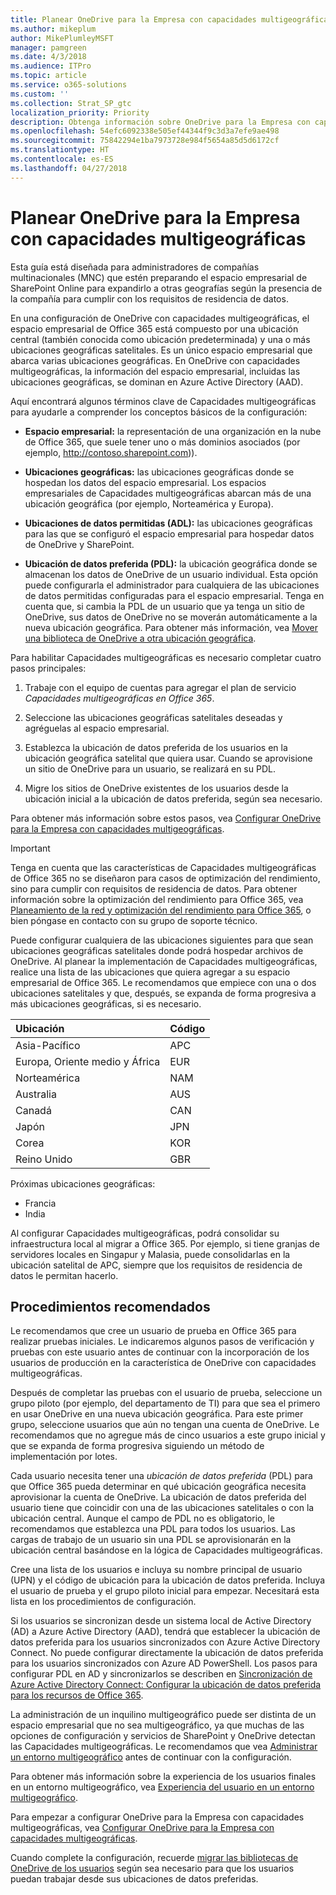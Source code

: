 ```yaml
---
title: Planear OneDrive para la Empresa con capacidades multigeográficas
ms.author: mikeplum
author: MikePlumleyMSFT
manager: pamgreen
ms.date: 4/3/2018
ms.audience: ITPro
ms.topic: article
ms.service: o365-solutions
ms.custom: ''
ms.collection: Strat_SP_gtc
localization_priority: Priority
description: Obtenga información sobre OneDrive para la Empresa con capacidades multigeográficas, cómo funcionan las Capacidades multigeográficas y qué ubicaciones geográficas están disponibles para el almacenamiento de datos.
ms.openlocfilehash: 54efc6092338e505ef44344f9c3d3a7efe9ae498
ms.sourcegitcommit: 75842294e1ba7973728e984f5654a85d5d6172cf
ms.translationtype: HT
ms.contentlocale: es-ES
ms.lasthandoff: 04/27/2018
---
```

# <a name="plan-for-onedrive-for-business-multi-geo"></a>Planear OneDrive para la Empresa con capacidades multigeográficas

Esta guía está diseñada para administradores de compañías multinacionales (MNC) que estén preparando el espacio empresarial de SharePoint Online para expandirlo a otras geografías según la presencia de la compañía para cumplir con los requisitos de residencia de datos.

En una configuración de OneDrive con capacidades multigeográficas, el espacio empresarial de Office 365 está compuesto por una ubicación central (también conocida como ubicación predeterminada) y una o más ubicaciones geográficas satelitales. Es un único espacio empresarial que abarca varias ubicaciones geográficas. En OneDrive con capacidades multigeográficas, la información del espacio empresarial, incluidas las ubicaciones geográficas, se dominan en Azure Active Directory (AAD). 

Aquí encontrará algunos términos clave de Capacidades multigeográficas para ayudarle a comprender los conceptos básicos de la configuración:

-   **Espacio empresarial:** la representación de una organización en la nube de Office 365, que suele tener uno o más dominios asociados (por ejemplo, http://contoso.sharepoint.com)). 

-   **Ubicaciones geográficas:** las ubicaciones geográficas donde se hospedan los datos del espacio empresarial. Los espacios empresariales de Capacidades multigeográficas abarcan más de una ubicación geográfica (por ejemplo, Norteamérica y Europa).

-   **Ubicaciones de datos permitidas (ADL):** las ubicaciones geográficas para las que se configuró el espacio empresarial para hospedar datos de OneDrive y SharePoint.

-   **Ubicación de datos preferida (PDL):** la ubicación geográfica donde se almacenan los datos de OneDrive de un usuario individual. Esta opción puede configurarla el administrador para cualquiera de las ubicaciones de datos permitidas configuradas para el espacio empresarial. Tenga en cuenta que, si cambia la PDL de un usuario que ya tenga un sitio de OneDrive, sus datos de OneDrive no se moverán automáticamente a la nueva ubicación geográfica. Para obtener más información, vea [Mover una biblioteca de OneDrive a otra ubicación geográfica](move-onedrive-between-geo-locations.md).

Para habilitar Capacidades multigeográficas es necesario completar cuatro pasos principales:

1.  Trabaje con el equipo de cuentas para agregar el plan de servicio _Capacidades multigeográficas en Office 365_.

2.  Seleccione las ubicaciones geográficas satelitales deseadas y agréguelas al espacio empresarial.

3.  Establezca la ubicación de datos preferida de los usuarios en la ubicación geográfica satelital que quiera usar. Cuando se aprovisione un sitio de OneDrive para un usuario, se realizará en su PDL.

4.  Migre los sitios de OneDrive existentes de los usuarios desde la ubicación inicial a la ubicación de datos preferida, según sea necesario.

Para obtener más información sobre estos pasos, vea [Configurar OneDrive para la Empresa con capacidades multigeográficas](multi-geo-tenant-configuration.md).

> [!IMPORTANT]
> Tenga en cuenta que las características de Capacidades multigeográficas de Office 365 no se diseñaron para casos de optimización del rendimiento, sino para cumplir con requisitos de residencia de datos. Para obtener información sobre la optimización del rendimiento para Office 365, vea [Planeamiento de la red y optimización del rendimiento para Office 365](https://support.office.com/article/e5f1228c-da3c-4654-bf16-d163daee8848), o bien póngase en contacto con su grupo de soporte técnico.

Puede configurar cualquiera de las ubicaciones siguientes para que sean ubicaciones geográficas satelitales donde podrá hospedar archivos de OneDrive. Al planear la implementación de Capacidades multigeográficas, realice una lista de las ubicaciones que quiera agregar a su espacio empresarial de Office 365. Le recomendamos que empiece con una o dos ubicaciones satelitales y que, después, se expanda de forma progresiva a más ubicaciones geográficas, si es necesario.

<table>
<thead>
<tr class="header">
<th align="left"><strong>Ubicación</strong></th>
<th align="left"><strong>Código</strong></th>
</tr>
</thead>
<tbody>
<tr class="odd">
<td align="left">Asia-Pacífico</td>
<td align="left">APC</td>
</tr>
<tr class="even">
<td align="left">Europa, Oriente medio y África</td>
<td align="left">EUR</td>
</tr>
<tr class="odd">
<td align="left">Norteamérica</td>
<td align="left">NAM</td>
</tr>
<tr class="even">
<td align="left">Australia</td>
<td align="left">AUS</td>
</tr>
<tr class="odd">
<td align="left">Canadá</td>
<td align="left">CAN</td>
</tr>
<tr class="odd">
<td align="left">Japón</td>
<td align="left">JPN</td>
</tr>
<tr class="even">
<td align="left">Corea</td>
<td align="left">KOR</td>
</tr>
<tr class="odd">
<td align="left">Reino Unido</td>
<td align="left">GBR</td>
</tr>
</tbody>
</table>

Próximas ubicaciones geográficas:
  
- Francia
- India

Al configurar Capacidades multigeográficas, podrá consolidar su infraestructura local al migrar a Office 365. Por ejemplo, si tiene granjas de servidores locales en Singapur y Malasia, puede consolidarlas en la ubicación satelital de APC, siempre que los requisitos de residencia de datos le permitan hacerlo.

## <a name="best-practices"></a>Procedimientos recomendados

Le recomendamos que cree un usuario de prueba en Office 365 para realizar pruebas iniciales. Le indicaremos algunos pasos de verificación y pruebas con este usuario antes de continuar con la incorporación de los usuarios de producción en la característica de OneDrive con capacidades multigeográficas.

Después de completar las pruebas con el usuario de prueba, seleccione un grupo piloto (por ejemplo, del departamento de TI) para que sea el primero en usar OneDrive en una nueva ubicación geográfica. Para este primer grupo, seleccione usuarios que aún no tengan una cuenta de OneDrive. Le recomendamos que no agregue más de cinco usuarios a este grupo inicial y que se expanda de forma progresiva siguiendo un método de implementación por lotes.

Cada usuario necesita tener una *ubicación de datos preferida* (PDL) para que Office 365 pueda determinar en qué ubicación geográfica necesita aprovisionar la cuenta de OneDrive. La ubicación de datos preferida del usuario tiene que coincidir con una de las ubicaciones satelitales o con la ubicación central. Aunque el campo de PDL no es obligatorio, le recomendamos que establezca una PDL para todos los usuarios. Las cargas de trabajo de un usuario sin una PDL se aprovisionarán en la ubicación central basándose en la lógica de Capacidades multigeográficas.   

Cree una lista de los usuarios e incluya su nombre principal de usuario (UPN) y el código de ubicación para la ubicación de datos preferida. Incluya el usuario de prueba y el grupo piloto inicial para empezar. Necesitará esta lista en los procedimientos de configuración.

Si los usuarios se sincronizan desde un sistema local de Active Directory (AD) a Azure Active Directory (AAD), tendrá que establecer la ubicación de datos preferida para los usuarios sincronizados con Azure Active Directory Connect. No puede configurar directamente la ubicación de datos preferida para los usuarios sincronizados con Azure AD PowerShell. Los pasos para configurar PDL en AD y sincronizarlos se describen en [Sincronización de Azure Active Directory Connect: Configurar la ubicación de datos preferida para los recursos de Office 365](https://docs.microsoft.com/es-ES/azure/active-directory/connect/active-directory-aadconnectsync-feature-preferreddatalocation).

La administración de un inquilino multigeográfico puede ser distinta de un espacio empresarial que no sea multigeográfico, ya que muchas de las opciones de configuración y servicios de SharePoint y OneDrive detectan las Capacidades multigeográficas. Le recomendamos que vea [Administrar un entorno multigeográfico](administering-a-multi-geo-environment.md) antes de continuar con la configuración.

Para obtener más información sobre la experiencia de los usuarios finales en un entorno multigeográfico, vea [Experiencia del usuario en un entorno multigeográfico](multi-geo-user-experience.md).

Para empezar a configurar OneDrive para la Empresa con capacidades multigeográficas, vea [Configurar OneDrive para la Empresa con capacidades multigeográficas](multi-geo-tenant-configuration.md).

Cuando complete la configuración, recuerde [migrar las bibliotecas de OneDrive de los usuarios](move-onedrive-between-geo-locations.md) según sea necesario para que los usuarios puedan trabajar desde sus ubicaciones de datos preferidas.
